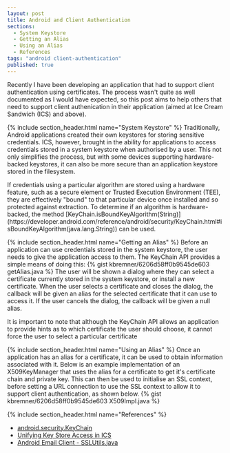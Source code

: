 ```yaml
---
layout: post
title: Android and Client Authentication
sections: 
  - System Keystore
  - Getting an Alias
  - Using an Alias
  - References
tags: "android client-authentication"
published: true
---
```


Recently I have been developing an application that had to support client authentication using certificates. The process wasn't quite as well documented as I would have expected, so this post aims to help others that need to support client authenication in their application (aimed at Ice Cream Sandwich (ICS) and above).

{% include section_header.html name="System Keystore" %}
Traditionally, Android applications created their own keystores for storing sensitive credentials. ICS, however, brought in the ability for applications to access credentials stored in a system keystore when authorised by a user. This not only simplifies the process, but with some devices supporting hardware-backed keystores, it can also be more secure than an application keystore stored in the filesystem.

<div class="alert alert-info">
If credentials using a particular algorithm are stored using a hardware feature, such as a secure element or Trusted Execution Environment (TEE), they are effectively "bound" to that particular device once installed and so protected against extraction. To determine if an algorithm is hardware-backed, the method [KeyChain.isBoundKeyAlgorithm(String)](https://developer.android.com/reference/android/security/KeyChain.html#isBoundKeyAlgorithm(java.lang.String)) can be used.
</div>

{% include section_header.html name="Getting an Alias" %}
Before an application can use credentials stored in the system keystore, the user needs to give the application access to them. The KeyChain API provides a simple means of doing this:
{% gist kbremner/6206d58ff0b9545de603 getAlias.java %}
The user will be shown a dialog where they can select a certificate currently stored in the system keystore, or install a new certificate. When the user selects a certificate and closes the dialog, the callback will be given an alias for the selected certificate that it can use to access it. If the user cancels the dialog, the callback will be given a null alias.

<div class="alert alert-warning">
It is important to note that although the KeyChain API allows an application to provide hints as to which certificate the user should choose, it cannot force the user to select a particular certificate
</div>

{% include section_header.html name="Using an Alias" %}
Once an application has an alias for a certificate, it can be used to obtain information associated with it. Below is an example implementation of an X509KeyManager that uses the alias for a certificate to get it's certificate chain and private key. This can then be used to initialise an SSL context, before setting a URL connection to use the SSL context to allow it to support client authentication, as shown below.
{% gist kbremner/6206d58ff0b9545de603 X509Impl.java %}

{% include section_header.html name="References" %}
* [android.security.KeyChain](https://developer.android.com/reference/android/security/KeyChain.html)
* [Unifying Key Store Access in ICS](http://android-developers.blogspot.co.uk/2012/03/unifying-key-store-access-in-ics.html)
* [Android Email Client - SSLUtils.java](https://github.com/android/platform_packages_apps_email/blob/master/emailcommon/src/com/android/emailcommon/utility/SSLUtils.java)
